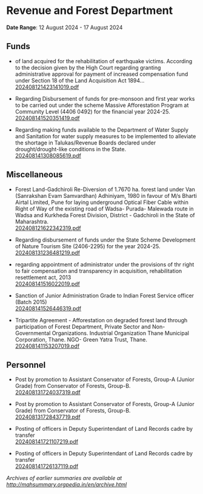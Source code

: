 # Revenue and Forest Department

**Date Range**: 12 August 2024 - 17 August 2024


## Funds
- of land acquired for the rehabilitation of earthquake victims. According to the decision given by the High Court regarding granting administrative approval for payment of increased compensation fund under Section 18 of the Land Acquisition Act 1894...\
  [202408121423141019.pdf](https://gr.maharashtra.gov.in/Site/Upload/Government%20Resolutions/English/202408121423141019.pdf)

- Regarding Disbursement of funds for pre-monsoon and first year works to be carried out under the scheme Massive Afforestation Program at Community Level (4406 0492) for the financial year 2024-25.\
  [202408141520351419.pdf](https://gr.maharashtra.gov.in/Site/Upload/Government%20Resolutions/English/202408141520351419.pdf)

- Regarding making funds available to the Department of Water Supply and Sanitation for water supply measures to be implemented to alleviate the shortage in Talukas/Revenue Boards declared under drought/drought-like conditions in the State.\
  [202408141308085619.pdf](https://gr.maharashtra.gov.in/Site/Upload/Government%20Resolutions/English/202408141308085619.pdf)

## Miscellaneous
- Forest Land-Gadchiroli Re-Diversion of 1.7670 ha. forest land under Van (Sanrakshan Evam Samvardhan) Adhiniyam, 1980 in favour of M/s Bharti Airtal Limited, Pune for laying underground Optical Fiber Cable within Right of Way of the existing road of Wadsa- Purada- Malewada route in Wadsa and Kurkheda Forest Division, District - Gadchiroli in the State of Maharashtra.\
  [202408121622342319.pdf](https://gr.maharashtra.gov.in/Site/Upload/Government%20Resolutions/English/202408121622342319.pdf)

- Regarding disbursement of funds under the State Scheme Development of Nature Tourism Site (2406-2295) for the year 2024-25.\
  [202408131236481219.pdf](https://gr.maharashtra.gov.in/Site/Upload/Government%20Resolutions/English/202408131236481219.pdf)

- regarding appointment of administrator under the provisions of thr right to fair compensation and transparency in acquisition, rehabilitation  resettlement  act, 2013\
  [202408141516022019.pdf](https://gr.maharashtra.gov.in/Site/Upload/Government%20Resolutions/English/202408141516022019.pdf)

- Sanction of Junior Administration Grade to Indian Forest Service officer (Batch 2015)\
  [202408141526446319.pdf](https://gr.maharashtra.gov.in/Site/Upload/Government%20Resolutions/English/202408141526446319.pdf)

- Tripartite Agreement - Afforestation on degraded forest land through participation of Forest Department, Private Sector and Non-Governmental Organizations.  Industrial Organization  Thane Municipal Corporation, Thane.  NGO- Green Yatra Trust, Thane.\
  [202408141153207019.pdf](https://gr.maharashtra.gov.in/Site/Upload/Government%20Resolutions/English/202408141153207019.pdf)

## Personnel
- Post by promotion to Assistant Conservator of Forests, Group-A (Junior Grade) from Conservator of Forests, Group-B.\
  [202408131724037319.pdf](https://gr.maharashtra.gov.in/Site/Upload/Government%20Resolutions/English/202408131724037319.pdf)

- Post by promotion to Assistant Conservator of Forests, Group-A (Junior Grade) from Conservator of Forests, Group-B.\
  [202408131728437719.pdf](https://gr.maharashtra.gov.in/Site/Upload/Government%20Resolutions/English/202408131728437719.pdf)

- Posting of officers in Deputy Superintendant of Land Records cadre by transfer\
  [202408141721107219.pdf](https://gr.maharashtra.gov.in/Site/Upload/Government%20Resolutions/English/202408141721107219.pdf)

- Posting of officers in Deputy Superintendant of Land Records cadre by transfer\
  [202408141726137119.pdf](https://gr.maharashtra.gov.in/Site/Upload/Government%20Resolutions/English/202408141726137119.pdf)


*Archives of earlier summaries are available at http://mahsummary.orgpedia.in/en/archive.html*